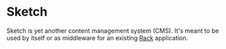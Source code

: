 # Sketch

Sketch is yet another content management system (CMS). It's meant to be used by
itself or as middleware for an existing [Rack](http://rack.rubyforge.org/)
application. 

